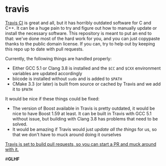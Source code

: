 travis
======
[Travis CI](https://travis-ci.org/) is great and all, but it has horribly outdated software for C and C++.
It can be a huge pain to try and figure out how to manually update or install the necessary software.
This repository is meant to put an end to that:
we've done most of the hard work for you, and you can just copypaste thanks to the public domain license.
If you can, try to help out by keeping this repo up to date with pull requests.

Currently, the following things are handled properly:
* Either GCC 5.1 or Clang 3.8 is installed and the `$CC` and `$CXX` environment variables are updated accordingly
* biicode is installed without `sudo` and is added to `$PATH`
* CMake 3.3 (or later) is built from source or cached by Travis and we add it to `$PATH`

It would be nice if these things could be fixed:
* The version of Boost available in Travis is pretty outdated, it would be nice to have Boost 1.59 at least. It can be built in Travis with GCC 5.1 without issue, but building with Clang 3.8 has problems that need to be solved.
* It would be amazing if Travis would just _update all the things_ for us, so that we don't have to muck around doing it ourselves

[Travis is set to build pull requests, so you can start a PR and muck around with it.](https://travis-ci.org/LB--/travis/pull_requests)

#**GLHF**
